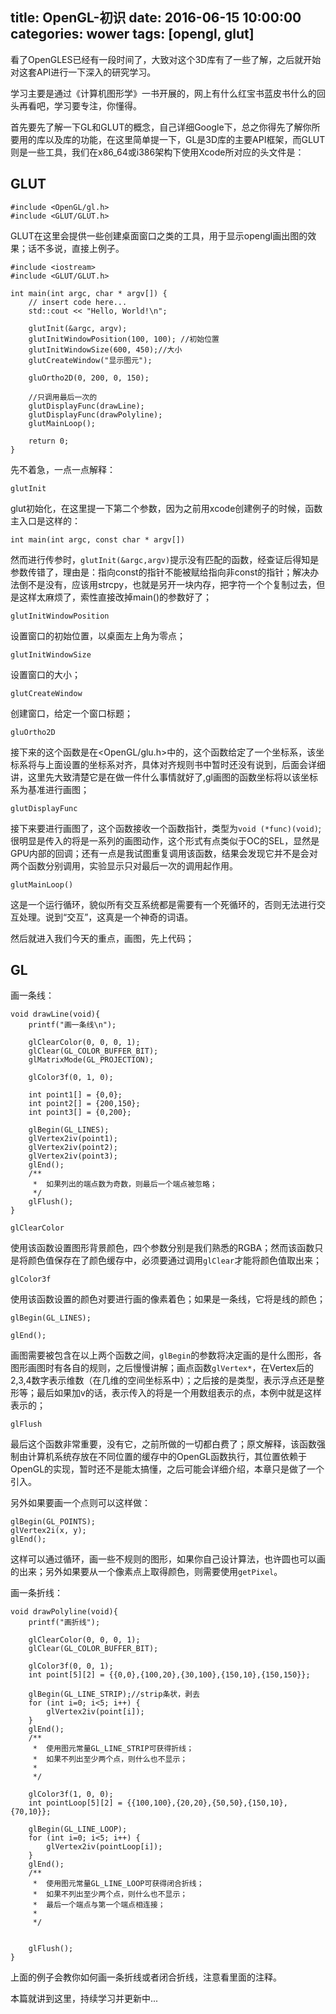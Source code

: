 title: OpenGL-初识
date: 2016-06-15 10:00:00
categories: wower
tags: [opengl, glut]
-----------

看了OpenGLES已经有一段时间了，大致对这个3D库有了一些了解，之后就开始对这套API进行一下深入的研究学习。
<!-- more -->

学习主要是通过《计算机图形学》一书开展的，网上有什么红宝书蓝皮书什么的回头再看吧，学习要专注，你懂得。

首先要先了解一下GL和GLUT的概念，自己详细Google下，总之你得先了解你所要用的库以及库的功能，在这里简单提一下，GL是3D库的主要API框架，而GLUT则是一些工具，我们在x86_64或i386架构下使用Xcode所对应的头文件是：

## GLUT

```
#include <OpenGL/gl.h>
#include <GLUT/GLUT.h>
```
GLUT在这里会提供一些创建桌面窗口之类的工具，用于显示opengl画出图的效果；话不多说，直接上例子。

```
#include <iostream>
#include <GLUT/GLUT.h>

int main(int argc, char * argv[]) {
    // insert code here...
    std::cout << "Hello, World!\n";
    
    glutInit(&argc, argv);
    glutInitWindowPosition(100, 100); //初始位置
    glutInitWindowSize(600, 450);//大小
    glutCreateWindow("显示图元");
    
    gluOrtho2D(0, 200, 0, 150);
    
    //只调用最后一次的
    glutDisplayFunc(drawLine);
    glutDisplayFunc(drawPolyline);
    glutMainLoop();
    
    return 0;
}

```

先不着急，一点一点解释：


`glutInit`

glut初始化，在这里提一下第二个参数，因为之前用xcode创建例子的时候，函数主入口是这样的：
```
int main(int argc, const char * argv[])
```
然而进行传参时，`glutInit(&argc,argv)`提示没有匹配的函数，经查证后得知是参数传错了，理由是：指向const的指针不能被赋给指向非const的指针；解决办法倒不是没有，应该用strcpy，也就是另开一块内存，把字符一个个复制过去，但是这样太麻烦了，索性直接改掉main()的参数好了；


`glutInitWindowPosition`

设置窗口的初始位置，以桌面左上角为零点；

`glutInitWindowSize`

设置窗口的大小；

`glutCreateWindow`

创建窗口，给定一个窗口标题；

`gluOrtho2D`

接下来的这个函数是在<OpenGL/glu.h>中的，这个函数给定了一个坐标系，该坐标系将与上面设置的坐标系对齐，具体对齐规则书中暂时还没有说到，后面会详细讲，这里先大致清楚它是在做一件什么事情就好了,gl画图的函数坐标将以该坐标系为基准进行画图；

`glutDisplayFunc`

接下来要进行画图了，这个函数接收一个函数指针，类型为`void (*func)(void)`;很明显是传入的将是一系列的画图动作，这个形式有点类似于OC的SEL，显然是GPU内部的回调；还有一点是我试图重复调用该函数，结果会发现它并不是会对两个函数分别调用，实验显示只对最后一次的调用起作用。

`glutMainLoop()`

这是一个运行循环，貌似所有交互系统都是需要有一个死循环的，否则无法进行交互处理。说到“交互”，这真是一个神奇的词语。

然后就进入我们今天的重点，画图，先上代码；

## GL

画一条线：

```
void drawLine(void){
    printf("画一条线\n");
    
    glClearColor(0, 0, 0, 1);
    glClear(GL_COLOR_BUFFER_BIT);
    glMatrixMode(GL_PROJECTION);
    
    glColor3f(0, 1, 0);
    
    int point1[] = {0,0};
    int point2[] = {200,150};
    int point3[] = {0,200};
    
    glBegin(GL_LINES);
    glVertex2iv(point1);
    glVertex2iv(point2);
    glVertex2iv(point3);
    glEnd();
    /**
     *  如果列出的端点数为奇数，则最后一个端点被忽略；
     */
    glFlush();
}

```

`glClearColor`

使用该函数设置图形背景颜色，四个参数分别是我们熟悉的RGBA；然而该函数只是将颜色值保存在了颜色缓存中，必须要通过调用`glClear`才能将颜色值取出来；

`glColor3f`

使用该函数设置的颜色对要进行画的像素着色；如果是一条线，它将是线的颜色；

```
glBegin(GL_LINES);
	
glEnd();
```

画图需要被包含在以上两个函数之间，`glBegin`的参数将决定画的是什么图形，各图形画图时有各自的规则，之后慢慢讲解；画点函数`glVertex*`，在Vertex后的2,3,4数字表示维数（在几维的空间坐标系中）；之后接的是类型，表示浮点还是整形等；最后如果加v的话，表示传入的将是一个用数组表示的点，本例中就是这样表示的；

`glFlush`

最后这个函数非常重要，没有它，之前所做的一切都白费了；原文解释，该函数强制由计算机系统存放在不同位置的缓存中的OpenGL函数执行，其位置依赖于OpenGL的实现，暂时还不是能太搞懂，之后可能会详细介绍，本章只是做了一个引入。

另外如果要画一个点则可以这样做：

```
glBegin(GL_POINTS);
glVertex2i(x, y);
glEnd();
```

这样可以通过循环，画一些不规则的图形，如果你自己设计算法，也许圆也可以画的出来；另外如果要从一个像素点上取得颜色，则需要使用`getPixel`。


画一条折线：

```
void drawPolyline(void){
    printf("画折线");
    
    glClearColor(0, 0, 0, 1);
    glClear(GL_COLOR_BUFFER_BIT);
    
    glColor3f(0, 0, 1);
    int point[5][2] = {{0,0},{100,20},{30,100},{150,10},{150,150}};
    
    glBegin(GL_LINE_STRIP);//strip条状，剥去
    for (int i=0; i<5; i++) {
        glVertex2iv(point[i]);
    }
    glEnd();
    /**
     *  使用图元常量GL_LINE_STRIP可获得折线；
     *  如果不列出至少两个点，则什么也不显示；
     *
     */
    
    glColor3f(1, 0, 0);
    int pointLoop[5][2] = {{100,100},{20,20},{50,50},{150,10},{70,10}};
    
    glBegin(GL_LINE_LOOP);
    for (int i=0; i<5; i++) {
        glVertex2iv(pointLoop[i]);
    }
    glEnd();
    /**
     *  使用图元常量GL_LINE_LOOP可获得闭合折线；
     *  如果不列出至少两个点，则什么也不显示；
     *  最后一个端点与第一个端点相连接；
     *
     */

    
    glFlush();
}
```

上面的例子会教你如何画一条折线或者闭合折线，注意看里面的注释。

本篇就讲到这里，持续学习并更新中...
